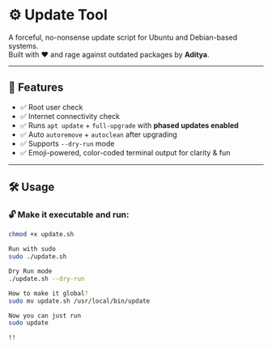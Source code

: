 # ⚙️ Update Tool

A forceful, no-nonsense update script for Ubuntu and Debian-based systems.  
Built with ❤️ and rage against outdated packages by **Aditya**.

---

## 🚀 Features

- ✅ Root user check
- ✅ Internet connectivity check
- ✅ Runs `apt update` + `full-upgrade` with **phased updates enabled**
- ✅ Auto `autoremove` + `autoclean` after upgrading
- ✅ Supports `--dry-run` mode
- ✅ Emoji-powered, color-coded terminal output for clarity & fun

---

## 🛠 Usage

### 🔓 Make it executable and run:
```bash
chmod +x update.sh

Run with sudo
sudo ./update.sh

Dry Run mode
./update.sh --dry-run

How to make it global?
sudo mv update.sh /usr/local/bin/update

Now you can just run
sudo update

!!
